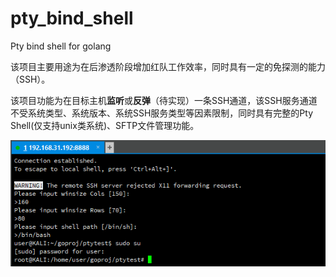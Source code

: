 # pty_bind_shell
Pty bind shell for golang

该项目主要用途为在后渗透阶段增加红队工作效率，同时具有一定的免探测的能力（SSH）。

该项目功能为在目标主机**监听**或**反弹**（待实现）一条SSH通道，该SSH服务通道不受系统类型、系统版本、系统SSH服务类型等因素限制，同时具有完整的Pty Shell(仅支持unix类系统)、SFTP文件管理功能。


![Demo](demo.png)
